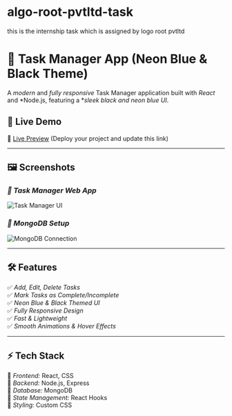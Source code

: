 # algo-root-pvtltd-task
this is the internship task which is assigned by logo root pvtltd




# 🚀 Task Manager App (Neon Blue & Black Theme)

A *modern* and *fully responsive* Task Manager application built with *React* and *Node.js, featuring a **sleek black and neon blue UI*.

## 🎨 Live Demo  
🔗 [Live Preview](#) (Deploy your project and update this link)  

---

## 🖼 Screenshots  

### *🌟 Task Manager Web App*
![Task Manager UI](assets/web.png)

### *🌟 MongoDB Setup*
![MongoDB Connection](assets/mong.png)

---

## 🛠 Features  
✅ *Add, Edit, Delete Tasks*  
✅ *Mark Tasks as Complete/Incomplete*  
✅ *Neon Blue & Black Themed UI*  
✅ *Fully Responsive Design*  
✅ *Fast & Lightweight*  
✅ *Smooth Animations & Hover Effects*  

---

## ⚡ Tech Stack  
🔹 *Frontend:* React, CSS  
🔹 *Backend:* Node.js, Express  
🔹 *Database:* MongoDB  
🔹 *State Management:* React Hooks  
🔹 *Styling:* Custom CSS  
